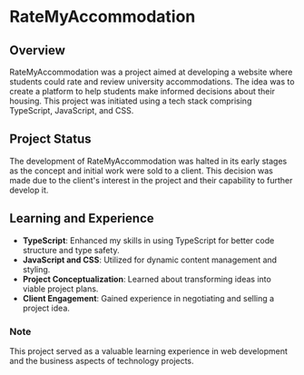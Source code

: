 # RateMyAccommodation

## Overview
RateMyAccommodation was a project aimed at developing a website where students could rate and review university accommodations. The idea was to create a platform to help students make informed decisions about their housing. This project was initiated using a tech stack comprising TypeScript, JavaScript, and CSS.

## Project Status
The development of RateMyAccommodation was halted in its early stages as the concept and initial work were sold to a client. This decision was made due to the client's interest in the project and their capability to further develop it.

## Learning and Experience
- **TypeScript**: Enhanced my skills in using TypeScript for better code structure and type safety.
- **JavaScript and CSS**: Utilized for dynamic content management and styling.
- **Project Conceptualization**: Learned about transforming ideas into viable project plans.
- **Client Engagement**: Gained experience in negotiating and selling a project idea.

### Note
This project served as a valuable learning experience in web development and the business aspects of technology projects.
